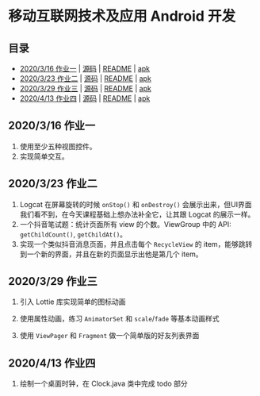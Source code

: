 # 移动互联网技术及应用 Android 开发


## 目录

* [2020/3/16 作业一](#2020316-作业一) | [源码](Homework1/) | [README](Homework1/README.md) | [apk](https://github.com/KagamineRinSuki/Android_Homework/releases/download/homework1_v2/Homework1.apk)
* [2020/3/23 作业二](#2020323-作业二) | [源码](Homework2/) | [README](Homework2/README.md) | [apk](https://github.com/KagamineRinSuki/Android_Homework/releases/download/homework2_v1/Homework2.apk)
* [2020/3/29 作业三](#2020329-作业三) | [源码](Homework3/) | [README](Homework3/README.md) | [apk](https://github.com/KagamineRinSuki/Android_Homework/releases/download/homework3_v1/Homework3.apk)
* [2020/4/13 作业四](#2020413-作业四) | [源码](Homework4/) | [README](Homework4/README.md) | [apk](https://github.com/KagamineRinSuki/Android_Homework/releases/download/homework4_v1/Homework4.apk)

## 2020/3/16 作业一

1. 使用至少五种视图控件。
2. 实现简单交互。

## 2020/3/23 作业二

1. Logcat 在屏幕旋转的时候 `onStop()` 和 `onDestroy()` 会展示出来，但UI界面我们看不到，在今天课程基础上想办法补全它，让其跟 Logcat 的展示一样。
2. 一个抖音笔试题：统计页面所有 view 的个数。ViewGroup 中的 API: `getChildCount()`, `getChildAt()`。
3. 实现一个类似抖音消息页面，并且点击每个 `RecycleView` 的 item，能够跳转到一个新的界面，并且在新的页面显示出他是第几个 item。

## 2020/3/29 作业三

1. 引入 Lottie 库实现简单的图标动画

2. 使用属性动画，练习 `AnimatorSet` 和 `scale`/`fade` 等基本动画样式

3. 使用 `ViewPager` 和 `Fragment` 做一个简单版的好友列表界面

## 2020/4/13 作业四
1. 绘制一个桌面时钟，在 Clock.java 类中完成 todo 部分
